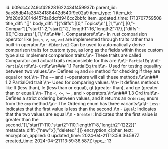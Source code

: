 id: b09dc4c249cf428281622434f459937b
parent_id: 5ae85db41a28434188442d540f9e02a9
item_type: 1
item_id: 3fd28d93014d457da6dcfd946cc2bbfc
item_updated_time: 1713707759508
title_diff: "[]"
body_diff: "[{\"diffs\":[[0,\" Topics\\\n\"],[1,\"\\\n\"],[0,\"- Compar\"]],\"start1\":2,\"start2\":2,\"length1\":16,\"length2\":17},{\"diffs\":[[0,\"Closures\"],[1,\"\\\n\\\n## 1. Comparators\\\n\\\n- In rust comparision operator like (`==`, `<`, `>`, `<=`, `>=`) are implemented through traits rather than built-in operator.\\\n- `#[derive]` Can be used to automatically derive comparison traits for custom type, as long as the fields within those custom type also implement comparison traits.\\\n- These traits are called Comparator and actual traits responsieble for this are \\\n\\t- `PartialEq`  \\\n\\t- `PartialOrd`\\\n\\t- `Ord`\\\n\\\n### 1.1 PartialEq trait\\\n- Used for testing equalitry between two values.\\\n- Defines `eq` and `ne` method for checking if they are equal or not.\\\n- The `==` and `!=`operators will call these methods.\\\n\\\n### 1.2 PartialOrd trait \\\n- Used for comparing values. \\\n- It defines methods like lt (less than), le (less than or equal), gt (greater than), and ge (greater than or equal).\\\n- The  `<`, `<=`,  `>=` , and `>` operators.\\\n\\\n### 1.3 Ord trait\\\n- Defines a strict ordering between values, and it returns an `Ordering` enum from the `cmp` method.\\\n- The Ordering enum has three variants:\\\n\\t- `Less`: Indicates that the first value is less than the second.\\\n    - `Equal`: Indicates that the two values are equal.\\\n    - `Greater`: Indicates that the first value is greater than the second.\"]],\"start1\":110,\"start2\":110,\"length1\":8,\"length2\":1222}]"
metadata_diff: {"new":{},"deleted":[]}
encryption_cipher_text: 
encryption_applied: 0
updated_time: 2024-04-21T13:59:36.587Z
created_time: 2024-04-21T13:59:36.587Z
type_: 13